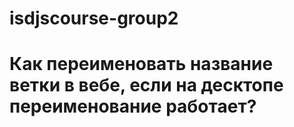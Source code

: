 # isdjscourse-group2
# Как переименовать название ветки в вебе, если на десктопе переименование работает?
